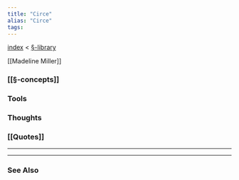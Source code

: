 ```yaml
---
title: "Circe"
alias: "Circe"
tags: 
---
```


[index](/.md) < [§-library](§-library.md)

[[Madeline Miller]]

### [[§-concepts]]

### Tools

### Thoughts

### [[Quotes]]
---

----
### See Also